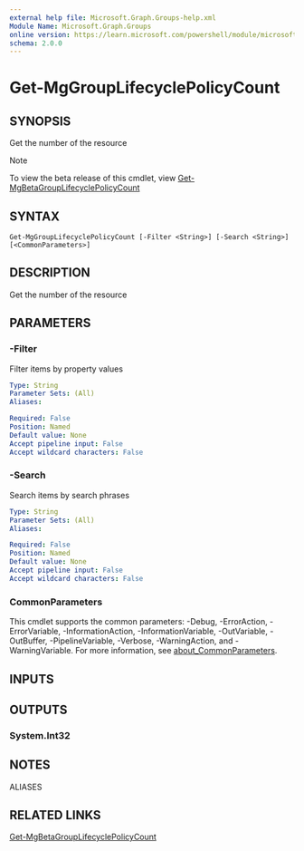 ```yaml
---
external help file: Microsoft.Graph.Groups-help.xml
Module Name: Microsoft.Graph.Groups
online version: https://learn.microsoft.com/powershell/module/microsoft.graph.groups/get-mggrouplifecyclepolicycount
schema: 2.0.0
---
```


# Get-MgGroupLifecyclePolicyCount

## SYNOPSIS
Get the number of the resource

> [!NOTE]
> To view the beta release of this cmdlet, view [Get-MgBetaGroupLifecyclePolicyCount](/powershell/module/Microsoft.Graph.Beta.Applications/Get-MgBetaGroupLifecyclePolicyCount?view=graph-powershell-beta)

## SYNTAX

```
Get-MgGroupLifecyclePolicyCount [-Filter <String>] [-Search <String>] [<CommonParameters>]
```

## DESCRIPTION
Get the number of the resource

## PARAMETERS

### -Filter
Filter items by property values

```yaml
Type: String
Parameter Sets: (All)
Aliases:

Required: False
Position: Named
Default value: None
Accept pipeline input: False
Accept wildcard characters: False
```

### -Search
Search items by search phrases

```yaml
Type: String
Parameter Sets: (All)
Aliases:

Required: False
Position: Named
Default value: None
Accept pipeline input: False
Accept wildcard characters: False
```

### CommonParameters
This cmdlet supports the common parameters: -Debug, -ErrorAction, -ErrorVariable, -InformationAction, -InformationVariable, -OutVariable, -OutBuffer, -PipelineVariable, -Verbose, -WarningAction, and -WarningVariable. For more information, see [about_CommonParameters](http://go.microsoft.com/fwlink/?LinkID=113216).

## INPUTS

## OUTPUTS

### System.Int32
## NOTES

ALIASES

## RELATED LINKS
[Get-MgBetaGroupLifecyclePolicyCount](/powershell/module/Microsoft.Graph.Beta.Applications/Get-MgBetaGroupLifecyclePolicyCount?view=graph-powershell-beta)


